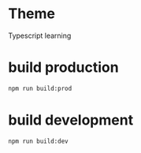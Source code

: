 # Theme
Typescript learning

# build production
```bash
npm run build:prod
```

# build development
```bash
npm run build:dev
```
